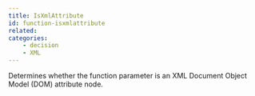 ```yaml
---
title: IsXmlAttribute
id: function-isxmlattribute
related:
categories:
    - decision
    - XML
---
```


Determines whether the function parameter is an
XML Document Object Model (DOM) attribute node.
